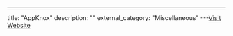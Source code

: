 ---
title: "AppKnox"
description: ""
external_category: "Miscellaneous"
---[Visit Website](http://appknox.com)

